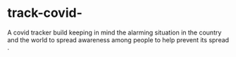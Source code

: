 # track-covid-
A covid tracker build keeping in mind the alarming situation in the country and the world to spread awareness among people to help prevent its spread .
